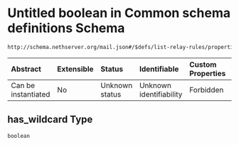 # Untitled boolean in Common schema definitions Schema

```txt
http://schema.nethserver.org/mail.json#/$defs/list-relay-rules/properties/has_wildcard
```



| Abstract            | Extensible | Status         | Identifiable            | Custom Properties | Additional Properties | Access Restrictions | Defined In                                      |
| :------------------ | :--------- | :------------- | :---------------------- | :---------------- | :-------------------- | :------------------ | :---------------------------------------------- |
| Can be instantiated | No         | Unknown status | Unknown identifiability | Forbidden         | Allowed               | none                | [mail.json\*](mail.json "open original schema") |

## has\_wildcard Type

`boolean`
